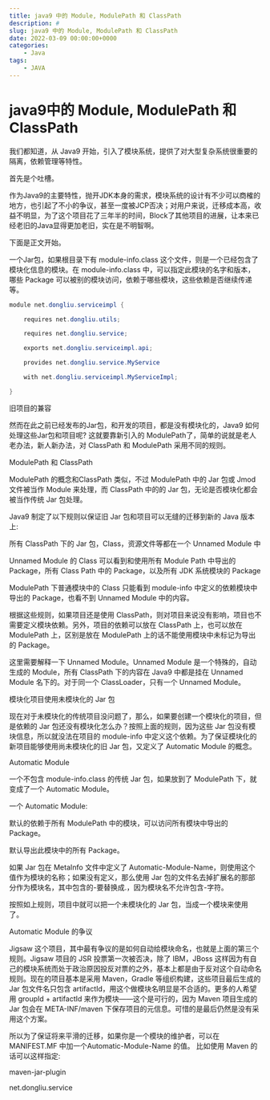 ```yaml
---
title: java9 中的 Module, ModulePath 和 ClassPath
description: #
slug: java9 中的 Module, ModulePath 和 ClassPath
date: 2022-03-09 00:00:00+0000
categories:
    - Java
tags:
    - JAVA
---
```



# java9中的 Module, ModulePath 和 ClassPath

我们都知道，从 Java9 开始，引入了模块系统，提供了对大型复杂系统很重要的隔离，依赖管理等特性。

首先是个吐槽。

作为Java9的主要特性，抛开JDK本身的需求，模块系统的设计有不少可以商榷的地方，也引起了不小的争议，甚至一度被JCP否决；对用户来说，迁移成本高，收益不明显，为了这个项目花了三年半的时间，Block了其他项目的进展，让本来已经老旧的Java显得更加老旧，实在是不明智啊。

下面是正文开始。

一个Jar包，如果根目录下有 module-info.class 这个文件，则是一个已经包含了模块化信息的模块。在 module-info.class 中，可以指定此模块的名字和版本，哪些 Package 可以被别的模块访问，依赖于哪些模块，这些依赖是否继续传递等。

```java
module net.dongliu.serviceimpl {

    requires net.dongliu.utils;

    requires net.dongliu.service;

    exports net.dongliu.serviceimpl.api;

    provides net.dongliu.service.MyService

    with net.dongliu.serviceimpl.MyServiceImpl;

}
```

旧项目的兼容

然而在此之前已经发布的Jar包，和开发的项目，都是没有模块化的，Java9 如何处理这些Jar包和项目呢? 这就要靠新引入的 ModulePath了，简单的说就是老人老办法，新人新办法，对 ClassPath 和 ModulePath 采用不同的规则。

ModulePath 和 ClassPath

ModulePath 的概念和ClassPath 类似，不过 ModulePath 中的 Jar 包或 Jmod 文件被当作 Module 来处理，而 ClassPath 中的的 Jar 包，无论是否模块化都会被当作传统 Jar 包处理。

Java9 制定了以下规则以保证旧 Jar 包和项目可以无缝的迁移到新的 Java 版本上:

所有 ClassPath 下的 Jar 包，Class，资源文件等都在一个 Unnamed Module 中

Unnamed Module 的 Class 可以看到和使用所有 Module Path 中导出的 Package，所有 Class Path 中的 Package，以及所有 JDK 系统模块的 Package

ModulePath 下普通模块中的 Class 只能看到 module-info 中定义的依赖模块中导出的 Package，也看不到 Unnamed Module 中的内容。

根据这些规则，如果项目还是使用 ClassPath，则对项目来说没有影响，项目也不需要定义模块依赖。另外，项目的依赖可以放在 ClassPath 上，也可以放在 ModulePath 上，区别是放在 ModulePath 上的话不能使用模块中未标记为导出的 Package。

这里需要解释一下 Unnamed Module。Unnamed Module 是一个特殊的，自动生成的 Module，所有 ClassPath 下的内容在 Java9 中都是挂在 Unnamed Module 名下的。对于同一个 ClassLoader，只有一个 Unnamed Module。

模块化项目使用未模块化的 Jar 包

现在对于未模块化的传统项目没问题了，那么，如果要创建一个模块化的项目，但是依赖的 Jar 包还没有模块化怎么办？按照上面的规则，因为这些 Jar 包没有模块信息，所以就没法在项目的 module-info 中定义这个依赖。为了保证模块化的新项目能够使用尚未模块化的旧 Jar 包，又定义了 Automatic Module 的概念。

Automatic Module

一个不包含 module-info.class 的传统 Jar 包，如果放到了 ModulePath 下，就变成了一个 Automatic Module。

一个 Automatic Module:

默认的依赖于所有 ModulePath 中的模块，可以访问所有模块中导出的 Package。

默认导出此模块中的所有 Package。

如果 Jar 包在 MetaInfo 文件中定义了 Automatic-Module-Name，则使用这个值作为模块的名称；如果没有定义，那么使用 Jar 包的文件名去掉扩展名的那部分作为模块名，其中包含的-要替换成.，因为模块名不允许包含-字符。

按照如上规则，项目中就可以把一个未模块化的 Jar 包，当成一个模块来使用了。

Automatic Module 的争议

Jigsaw 这个项目，其中最有争议的是如何自动给模块命名，也就是上面的第三个规则。Jigsaw 项目的 JSR 投票第一次被否决，除了 IBM，JBoss 这样因为有自己的模块系统而处于政治原因投反对票的之外，基本上都是由于反对这个自动命名规则。现在的项目基本是采用 Maven，Gradle 等组织构建，这些项目最后生成的 Jar 包文件名只包含 artifactId，用这个做模块名明显是不合适的。更多的人希望用 groupId + artifactId 来作为模块——这个是可行的，因为 Maven 项目生成的 Jar 包会在 META-INF/maven 下保存项目的元信息。可惜的是最后仍然是没有采用这个方案。

所以为了保证将来平滑的迁移，如果你是一个模块的维护者，可以在 MANIFEST.MF 中加一个Automatic-Module-Name 的值。 比如使用 Maven 的话可以这样指定:

maven-jar-plugin

net.dongliu.service